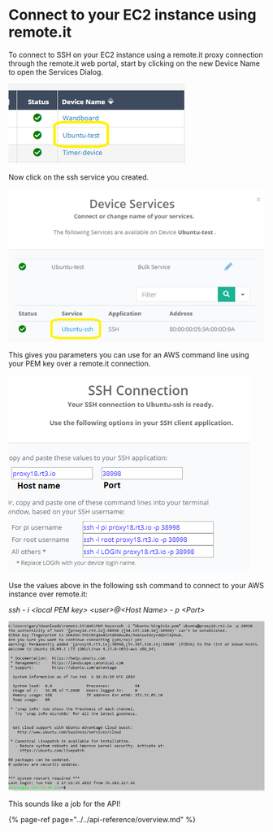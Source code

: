 # Connect to your EC2 instance using remote.it

To connect to SSH on your EC2 instance using a remote.it proxy connection through the remote.it web portal, start by clicking on the new Device Name to open the Services Dialog.

![](../../.gitbook/assets/image%20%2811%29.png)

Now click on the ssh service you created.

![](../../.gitbook/assets/image%20%28169%29.png)

This gives you parameters you can use for an AWS command line using your PEM key over a remote.it connection.

![](../../.gitbook/assets/image%20%28121%29.png)

Use the values above in the following ssh command to connect to your AWS instance over remote.it:

_ssh - i &lt;local PEM key&gt; &lt;user&gt;@&lt;Host Name&gt; - p &lt;Port&gt;_

![](../../.gitbook/assets/image%20%28238%29.png)

This sounds like a job for the API!

{% page-ref page="../../api-reference/overview.md" %}


